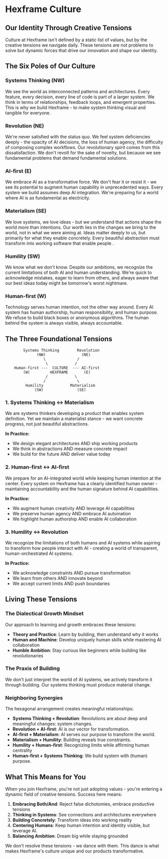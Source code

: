 # Hexframe Culture

## Our Identity Through Creative Tensions

Culture at Hexframe isn't defined by a static list of values, but by the creative tensions we navigate daily. These tensions are not problems to solve but dynamic forces that drive our innovation and shape our identity.

## The Six Poles of Our Culture

### Systems Thinking (NW)
We see the world as interconnected patterns and architectures. Every feature, every decision, every line of code is part of a larger system. We think in terms of relationships, feedback loops, and emergent properties. This is why we build Hexframe - to make system thinking visual and tangible for everyone.

### Revolution (NE)
We're never satisfied with the status quo. We feel system deficiencies deeply - the opacity of AI decisions, the loss of human agency, the difficulty of composing complex workflows. Our revolutionary spirit comes from this dissatisfaction. We don't revolt for the sake of novelty, but because we see fundamental problems that demand fundamental solutions.

### AI-first (E)
We embrace AI as a transformative force. We don't fear it or resist it - we see its potential to augment human capability in unprecedented ways. Every system we build assumes deep AI integration. We're preparing for a world where AI is as fundamental as electricity.

### Materialism (SE)
We love systems, we love ideas - but we understand that actions shape the world more than intentions. Our worth lies in the changes we bring to the world, not in what we were aiming at. Ideas matter deeply to us, but primarily for what they enable concretely. Every beautiful abstraction must transform into working software that enable people .

### Humility (SW)
We know what we don't know. Despite our ambitions, we recognize the current limitations of both AI and human understanding. We're quick to acknowledge mistakes, eager to learn from others, and always aware that our best ideas today might be tomorrow's worst nightmare.

### Human-first (W)
Technology serves human intention, not the other way around. Every AI system has human authorship, human responsibility, and human purpose. We refuse to build black boxes or anonymous algorithms. The human behind the system is always visible, always accountable.

## The Three Foundational Tensions

```
        Systems Thinking        Revolution
              (NW)                (NE)
                 \              /
                  \            /
    Human-first ---  CULTURE  --- AI-first
        (W)         HEXFRAME       (E)
                  /            \
                 /              \
         Humility            Materialism
             (SW)               (SE)
```

### 1. Systems Thinking ↔ Materialism

We are systems thinkers developing a product that enables system definition. Yet we maintain a materialist stance - we want concrete progress, not just beautiful abstractions.

**In Practice:**
- We design elegant architectures AND ship working products
- We think in abstractions AND measure concrete impact
- We build for the future AND deliver value today

### 2. Human-first ↔ AI-first

We prepare for an AI-integrated world while keeping human intention at the center. Every system on Hexframe has a clearly identified human owner - maintaining accountability and the human signature behind AI capabilities.

**In Practice:**
- We augment human creativity AND leverage AI capabilities
- We preserve human agency AND embrace AI automation
- We highlight human authorship AND enable AI collaboration

### 3. Humility ↔ Revolution

We recognize the limitations of both humans and AI systems while aspiring to transform how people interact with AI - creating a world of transparent, human-orchestrated AI systems.

**In Practice:**
- We acknowledge constraints AND pursue transformation
- We learn from others AND innovate beyond
- We accept current limits AND push boundaries

## Living These Tensions

### The Dialectical Growth Mindset

Our approach to learning and growth embraces these tensions:

- **Theory and Practice**: Learn by building, then understand why it works
- **Human and Machine**: Develop uniquely human skills while mastering AI collaboration
- **Humble Ambition**: Stay curious like beginners while building like revolutionaries

### The Praxis of Building

We don't just interpret the world of AI systems, we actively transform it through building. Our systems thinking must produce material change.

### Neighboring Synergies

The hexagonal arrangement creates meaningful relationships:
- **Systems Thinking + Revolution**: Revolutions are about deep and meaningful changes: system changes.
- **Revolution + AI-first**: AI is our vector for transformation.
- **AI-first + Materialism**: AI serves our purpose to transform the world.
- **Materialism + Humility**: Building reveals true constraints.
- **Humility + Human-first**: Recognizing limits while affirming human centrality
- **Human-first + Systems Thinking**: We build system with (human) purpose.

## What This Means for You

When you join Hexframe, you're not just adopting values - you're entering a dynamic field of creative tensions. Success here means:

1. **Embracing Both/And**: Reject false dichotomies, embrace productive tensions
2. **Thinking in Systems**: See connections and architectures everywhere
3. **Building Concretely**: Transform ideas into working reality
4. **Centering Humans**: Keep human intention and identity visible, but leverage AI.
5. **Balancing Ambition**: Dream big while staying grounded

We don't resolve these tensions - we dance with them. This dance is what makes Hexframe's culture unique and our products transformative.